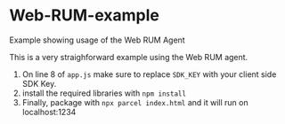 # Web-RUM-example
Example showing usage of the Web RUM Agent


This is a very straighforward example using the Web RUM agent. 

1. On line 8 of `app.js` make sure to replace `SDK_KEY` with your client side SDK Key. 
2. install the required libraries with `npm install`
3. Finally, package with  `npx parcel index.html` and it will run on localhost:1234

